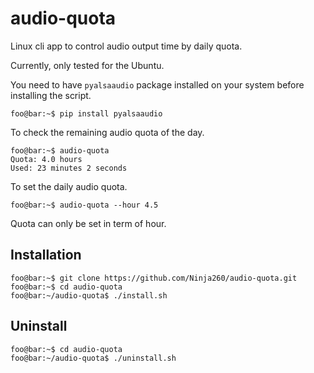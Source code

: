 # audio-quota

Linux cli app to control audio output time by daily quota.

Currently, only tested for the Ubuntu.

You need to have `pyalsaaudio` package installed on your system before installing the script.

```console
foo@bar:~$ pip install pyalsaaudio
```

To check the remaining audio quota of the day.

```console
foo@bar:~$ audio-quota
Quota: 4.0 hours
Used: 23 minutes 2 seconds
```

To set the daily audio quota.

```console
foo@bar:~$ audio-quota --hour 4.5
```

Quota can only be set in term of hour.

## Installation

```console
foo@bar:~$ git clone https://github.com/Ninja260/audio-quota.git
foo@bar:~$ cd audio-quota
foo@bar:~/audio-quota$ ./install.sh
```

## Uninstall

```console
foo@bar:~$ cd audio-quota
foo@bar:~/audio-quota$ ./uninstall.sh
```
